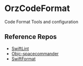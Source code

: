 # OrzCodeFormat

Code Format Tools and configuration


## Reference Repos

- [SwiftLint](https://github.com/realm/SwiftLint)
- [Objc-spacecommander](https://github.com/square/spacecommander.git)
- [SwiftFormat](https://github.com/nicklockwood/SwiftFormat)